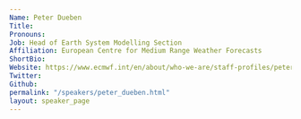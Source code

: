 ```yaml
---
Name: Peter Dueben
Title: 
Pronouns: 
Job: Head of Earth System Modelling Section
Affiliation: European Centre for Medium Range Weather Forecasts
ShortBio: 
Website: https://www.ecmwf.int/en/about/who-we-are/staff-profiles/peter-dueben
Twitter: 
Github: 
permalink: "/speakers/peter_dueben.html"
layout: speaker_page
---
```


